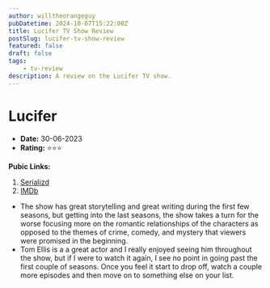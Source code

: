 ```yaml
---
author: willtheorangeguy
pubDatetime: 2024-10-07T15:22:00Z
title: Lucifer TV Show Review
postSlug: lucifer-tv-show-review
featured: false
draft: false
tags:
    - tv-review
description: A review on the Lucifer TV show.
---
```


# Lucifer

-   **Date:** 30-06-2023
-   **Rating:** ⭐⭐⭐

**Pubic Links:**

1. [Serializd](https://www.serializd.com/review/25710564)
2. [IMDb](https://www.imdb.com/title/tt4052886/reviews/)

-   The show has great storytelling and great writing during the first few seasons, but getting into the last seasons, the show takes a turn for the worse focusing more on the romantic relationships of the characters as opposed to the themes of crime, comedy, and mystery that viewers were promised in the beginning.
-   Tom Ellis is a a great actor and I really enjoyed seeing him throughout the show, but if I were to watch it again, I see no point in going past the first couple of seasons. Once you feel it start to drop off, watch a couple more episodes and then move on to something else on your list.
